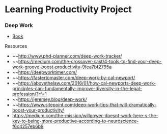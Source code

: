 # Learning Productivity Project
      
### Deep Work

- [Book](https://www.amazon.ca/Deep-Work-Focused-Success-Distracted/dp/1455586692)

Resources

-  ~~http://www.phd-planner.com/deep-work-tracker/
-  ~~https://medium.com/the-crossover-cast/4-tools-to-find-your-deep-work-groove-boost-productivity-9fea7bf2795a
-  ~~https://deepworktimer.com/
-  ~~https://fastertomaster.com/deep-work-by-cal-newport/
-  ~~https://abovethelaw.com/2016/01/how-cal-newports-deep-work-principles-can-fundamentally-improve-diversity-in-the-legal-profession/?rf=1
-  ~~https://jeremey.blog/deep-work/
-  ~~https://www.sitepoint.com/deep-work-tips-that-will-dramatically-boost-your-productivity/
- https://medium.com/the-mission/willpower-doesnt-work-here-s-the-key-to-being-more-productive-according-to-neuroscience-f6c4257eb6b9
